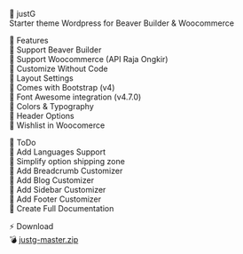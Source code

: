 :art: justG\
Starter theme Wordpress for Beaver Builder & Woocommerce

:green_book: Features\
:pushpin: Support Beaver Builder\
:pushpin: Support Woocommerce (API Raja Ongkir)\
:pushpin: Customize Without Code\
:pushpin: Layout Settings\
:pushpin: Comes with Bootstrap (v4)\
:pushpin: Font Awesome integration (v4.7.0)\
:pushpin: Colors & Typography\
:pushpin: Header Options\
:pushpin: Wishlist in Woocomerce

:ledger: ToDo\
:pushpin: Add Languages Support\
:pushpin: Simplify option shipping zone\
:pushpin: Add Breadcrumb Customizer\
:pushpin: Add Blog Customizer\
:pushpin: Add Sidebar Customizer\
:pushpin: Add Footer Customizer\
:pushpin: Create Full Documentation

:zap: Download\
:bomb: [justg-master.zip](https://github.com/aadiityaak/justg/archive/master.zip)
